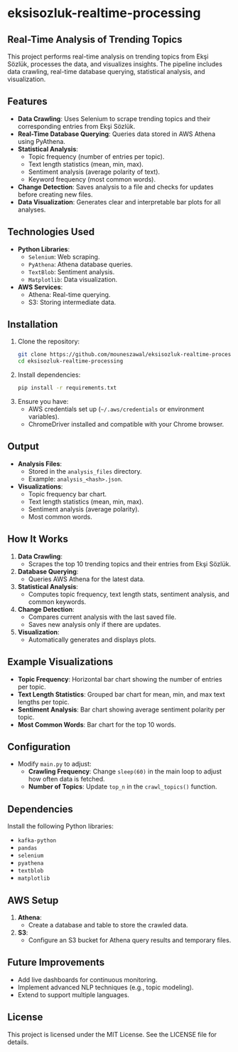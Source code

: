 # eksisozluk-realtime-processing
## Real-Time Analysis of Trending Topics

This project performs real-time analysis on trending topics from Ekşi Sözlük, processes the data, and visualizes insights. The pipeline includes data crawling, real-time database querying, statistical analysis, and visualization.

## Features
- **Data Crawling**: Uses Selenium to scrape trending topics and their corresponding entries from Ekşi Sözlük.
- **Real-Time Database Querying**: Queries data stored in AWS Athena using PyAthena.
- **Statistical Analysis**:
  - Topic frequency (number of entries per topic).
  - Text length statistics (mean, min, max).
  - Sentiment analysis (average polarity of text).
  - Keyword frequency (most common words).
- **Change Detection**: Saves analysis to a file and checks for updates before creating new files.
- **Data Visualization**: Generates clear and interpretable bar plots for all analyses.

## Technologies Used
- **Python Libraries**:
  - `Selenium`: Web scraping.
  - `PyAthena`: Athena database queries.
  - `TextBlob`: Sentiment analysis.
  - `Matplotlib`: Data visualization.
- **AWS Services**:
  - Athena: Real-time querying.
  - S3: Storing intermediate data.

## Installation
1. Clone the repository:
   ```bash
   git clone https://github.com/mouneszawal/eksisozluk-realtime-processing.git
   cd eksisozluk-realtime-processing
   ```
2. Install dependencies:
   ```bash
   pip install -r requirements.txt
   ```
3. Ensure you have:
   - AWS credentials set up (`~/.aws/credentials` or environment variables).
   - ChromeDriver installed and compatible with your Chrome browser.

## Output
- **Analysis Files**:
  - Stored in the `analysis_files` directory.
  - Example: `analysis_<hash>.json`.
- **Visualizations**:
  - Topic frequency bar chart.
  - Text length statistics (mean, min, max).
  - Sentiment analysis (average polarity).
  - Most common words.

## How It Works
1. **Data Crawling**:
   - Scrapes the top 10 trending topics and their entries from Ekşi Sözlük.
2. **Database Querying**:
   - Queries AWS Athena for the latest data.
3. **Statistical Analysis**:
   - Computes topic frequency, text length stats, sentiment analysis, and common keywords.
4. **Change Detection**:
   - Compares current analysis with the last saved file.
   - Saves new analysis only if there are updates.
5. **Visualization**:
   - Automatically generates and displays plots.

## Example Visualizations
- **Topic Frequency**: Horizontal bar chart showing the number of entries per topic.
- **Text Length Statistics**: Grouped bar chart for mean, min, and max text lengths per topic.
- **Sentiment Analysis**: Bar chart showing average sentiment polarity per topic.
- **Most Common Words**: Bar chart for the top 10 words.

## Configuration
- Modify `main.py` to adjust:
  - **Crawling Frequency**: Change `sleep(60)` in the main loop to adjust how often data is fetched.
  - **Number of Topics**: Update `top_n` in the `crawl_topics()` function.

## Dependencies
Install the following Python libraries:
- `kafka-python`
- `pandas`
- `selenium`
- `pyathena`
- `textblob`
- `matplotlib`

## AWS Setup
1. **Athena**:
   - Create a database and table to store the crawled data.
2. **S3**:
   - Configure an S3 bucket for Athena query results and temporary files.

## Future Improvements
- Add live dashboards for continuous monitoring.
- Implement advanced NLP techniques (e.g., topic modeling).
- Extend to support multiple languages.

## License
This project is licensed under the MIT License. See the LICENSE file for details.

